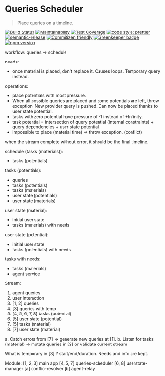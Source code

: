 # Queries Scheduler

> Place queries on a timeline.

[![Build Status](https://travis-ci.org/AutoScheduleJS/queries-scheduler.svg?branch=master)](https://travis-ci.org/AutoScheduleJS/queries-scheduler)
[![Maintainability](https://api.codeclimate.com/v1/badges/0a18d9fdd27919e0c45f/maintainability)](https://codeclimate.com/github/AutoScheduleJS/queries-scheduler/maintainability)
[![Test Coverage](https://api.codeclimate.com/v1/badges/0a18d9fdd27919e0c45f/test_coverage)](https://codeclimate.com/github/AutoScheduleJS/queries-scheduler/test_coverage)
[![code style: prettier](https://img.shields.io/badge/code_style-prettier-ff69b4.svg?style=flat-square)](https://github.com/prettier/prettier)
[![semantic-release](https://img.shields.io/badge/%20%20%F0%9F%93%A6%F0%9F%9A%80-semantic--release-e10079.svg?style=flat-square)](https://github.com/semantic-release/semantic-release)
[![Commitizen friendly](https://img.shields.io/badge/commitizen-friendly-brightgreen.svg)](http://commitizen.github.io/cz-cli/)
[![Greenkeeper badge](https://badges.greenkeeper.io/AutoScheduleJS/queries-scheduler.svg)](https://greenkeeper.io/)
[![npm version](https://badge.fury.io/js/%40autoschedule%2Fqueries-scheduler.svg)](https://badge.fury.io/js/%40autoschedule%2Fqueries-scheduler)

workflow:
queries -> schedule

needs:
- once material is placed, don't replace it. Causes loops. Temporary query instead.

operations:
- place potentials with most pressure.
- When all possible queries are placed and some potentials are left, throw exception. New provider query is pushed. Can now be placed thanks to user state potential.
- tasks with zero potential have pressure of -1 instead of +Infinity.
- task potential = intersection of query potential (internal constraints) + query dependencies + user state potential.
- impossible to place (material time) => throw exception. (conflict)

when the stream complete without error, it should be the final timeline.

schedule (tasks (materials)):
- tasks (potentials)

tasks (potentials):
- queries
- tasks (potentials)
- tasks (materials)
- user state (potentials)
- user state (materials)

user state (material):
- initial user state
- tasks (materials) with needs

user state (potential):
- initial user state
- tasks (potentials) with needs

tasks with needs:
- tasks (materials)
- agent service

Stream:
1. agent queries
2. user interaction
3. [1, 2] queries
4. [3] queries with temp
5. [4, 5, 6, 7, 8] tasks (potential)
6. [5] user state (potential)
7. [5] tasks (material)
8. [7] user state (material)

a. Catch errors from [7] => generate new queries at [1].
b. Listen for tasks (material) => mutate queries in [3] or validate current stream

What is temporary in [3] ? start/end/duration. Needs and info are kept.

Module:
[1, 2, 3] main app
[4, 5, 7] queries-scheduler
[6, 8] userstate-manager
[a] conflic-resolver
[b] agent-relay